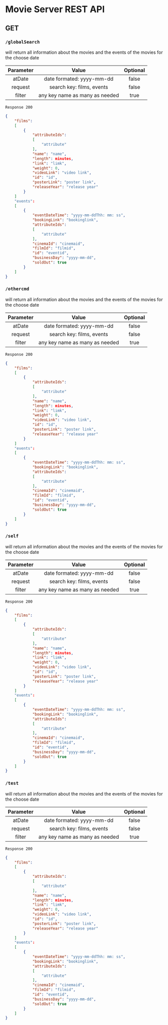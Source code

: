 # Movie Server REST API


## GET 
### `/globalSearch` 

will return all information about the movies and the events of the movies for the choose date

|Parameter|Value|Optional
|:--------:|:----:|:-------:
|atDate|date formated: yyyy-mm-dd|false
|request|search key: films, events|false
|filter|any key name as many as needed|true

`Response 200`
```json 
{
    "films": 
    [
        {
            "attributeIds": 
            [
                "attribute"
            ],
            "name": "name",
            "length": minutes,
            "link": "limk",
            "weight": 0,
            "videoLink": "video link",
            "id": "id",
            "posterLink": "poster link",
            "releaseYear": "release year"
        }
    ]
    "events": 
    [
        {
            "eventDateTime": "yyyy-mm-ddThh: mm: ss",
            "bookingLink": "bookinglink",
            "attributeIds": 
            [
                "attribute"
            ],
            "cinemaId": "cinemaid",
            "filmId": "filmid",
            "id": "eventid",
            "businessDay": "yyyy-mm-dd",
            "soldOut": true
        }
    ]
}
```


### `/othercmd` 

will return all information about the movies and the events of the movies for the choose date

|Parameter|Value|Optional
|:--------:|:----:|:-------:
|atDate|date formated: yyyy-mm-dd|false
|request|search key: films, events|false
|filter|any key name as many as needed|true

`Response 200`
```json 
{
    "films": 
    [
        {
            "attributeIds": 
            [
                "attribute"
            ],
            "name": "name",
            "length": minutes,
            "link": "limk",
            "weight": 0,
            "videoLink": "video link",
            "id": "id",
            "posterLink": "poster link",
            "releaseYear": "release year"
        }
    ]
    "events": 
    [
        {
            "eventDateTime": "yyyy-mm-ddThh: mm: ss",
            "bookingLink": "bookinglink",
            "attributeIds": 
            [
                "attribute"
            ],
            "cinemaId": "cinemaid",
            "filmId": "filmid",
            "id": "eventid",
            "businessDay": "yyyy-mm-dd",
            "soldOut": true
        }
    ]
}
```




### `/self` 

will return all information about the movies and the events of the movies for the choose date

|Parameter|Value|Optional
|:--------:|:----:|:-------:
|atDate|date formated: yyyy-mm-dd|false
|request|search key: films, events|false
|filter|any key name as many as needed|true

`Response 200`
```json 
{
    "films": 
    [
        {
            "attributeIds": 
            [
                "attribute"
            ],
            "name": "name",
            "length": minutes,
            "link": "limk",
            "weight": 0,
            "videoLink": "video link",
            "id": "id",
            "posterLink": "poster link",
            "releaseYear": "release year"
        }
    ]
    "events": 
    [
        {
            "eventDateTime": "yyyy-mm-ddThh: mm: ss",
            "bookingLink": "bookinglink",
            "attributeIds": 
            [
                "attribute"
            ],
            "cinemaId": "cinemaid",
            "filmId": "filmid",
            "id": "eventid",
            "businessDay": "yyyy-mm-dd",
            "soldOut": true
        }
    ]
}
```


### `/test` 

will return all information about the movies and the events of the movies for the choose date

|Parameter|Value|Optional
|:--------:|:----:|:-------:
|atDate|date formated: yyyy-mm-dd|false
|request|search key: films, events|false
|filter|any key name as many as needed|true

`Response 200`
```json 
{
    "films": 
    [
        {
            "attributeIds": 
            [
                "attribute"
            ],
            "name": "name",
            "length": minutes,
            "link": "limk",
            "weight": 0,
            "videoLink": "video link",
            "id": "id",
            "posterLink": "poster link",
            "releaseYear": "release year"
        }
    ]
    "events": 
    [
        {
            "eventDateTime": "yyyy-mm-ddThh: mm: ss",
            "bookingLink": "bookinglink",
            "attributeIds": 
            [
                "attribute"
            ],
            "cinemaId": "cinemaid",
            "filmId": "filmid",
            "id": "eventid",
            "businessDay": "yyyy-mm-dd",
            "soldOut": true
        }
    ]
}
```










